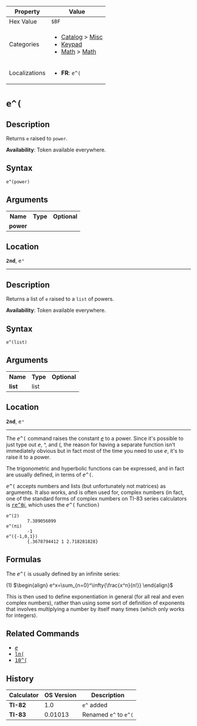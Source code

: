 | Property      | Value |
|---------------|-------|
| Hex Value     | `$BF`|
| Categories    | <ul><li>[Catalog](<../categories/Catalog.md>) > [Misc](<../categories/Catalog.md#Misc>)</li><li>[Keypad](<../categories/Keypad.md>)</li><li>[Math](<../categories/Math.md>) > [Math](<../categories/Math.md#Math>)</li></ul> |
| Localizations | <ul><li><b>FR</b>: `e^(`</li></ul> |

# `e^(`

## Description
Returns `e` raised to `power`.


<b>Availability</b>: Token available everywhere.

## Syntax
`e^(power)`

## Arguments
<table>
<tr><th>Name</th><th>Type</th><th>Optional</th></tr>

<tr><td><b>power</b></td><td></td><td></td></tr>

</table>

## Location
<tt><kbd><b>2nd</b></kbd></tt>, <kbd>eˣ</kbd>
<hr>

## Description
Returns a list of `e` raised to a `list` of powers.


<b>Availability</b>: Token available everywhere.

## Syntax
`e^(list)`

## Arguments
<table>
<tr><th>Name</th><th>Type</th><th>Optional</th></tr>

<tr><td><b>list</b></td><td>list</td><td></td></tr>

</table>

## Location
<tt><kbd><b>2nd</b></kbd></tt>, <kbd>eˣ</kbd>
<hr>

The <tt><em>e</em>^(</tt> command raises the constant <tt><em><a href="e-value">e</a></em></tt> to a power. Since it's possible to just type out <tt><em>e</em></tt>, ^, and (, the reason for having a separate function isn't immediately obvious but in fact most of the time you need to use <tt><em>e</em></tt>, it's to raise it to a power.

The trigonometric and hyperbolic functions can be expressed, and in fact are usually defined, in terms of <tt><em>e</em>^(</tt>.

<tt><em>e</em>^(</tt> accepts numbers and lists (but unfortunately not matrices) as arguments. It also works, and is often used for, complex numbers (in fact, one of the standard forms of complex numbers on TI-83 series calculators is <tt><a href="re^θ𝑖.md">re^θ𝑖</a></tt>, which uses the <tt><em>e</em>^(</tt> function<tt>)</tt>

```ti-basic
e^(2)
        7.389056099
e^(πi)
        -1
e^({-1,0,1})
        {.3678794412 1 2.718281828}
```

## Formulas

The <tt><em>e</em>^(</tt> is usually defined by an infinite series:

(1) $`\begin{align} e^x=\sum_{n=0}^\infty{\frac{x^n}{n!}} \end{align}`$ 

This is then used to define exponentiation in general (for all real and even complex numbers), rather than using some sort of definition of exponents that involves multiplying a number by itself many times (which only works for integers).

## Related Commands

*   <tt><em><a href="e-value">e</a></em></tt>
*   <tt><a href="ln(.md">ln(</a></tt>
*   <tt><a href="10^(.md">10^(</a></tt>

## History
| Calculator | OS Version | Description |
|------------|------------|-------------|
| <b>TI-82</b> | 1.0 | `e^` added |
| <b>TI-83</b> | 0.01013 | Renamed `e^` to `e^(`


